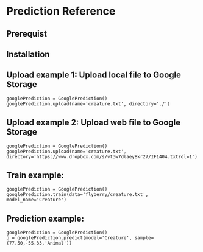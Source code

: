 # Prediction Reference

## Prerequist

## Installation

## Upload example 1: Upload local file to Google Storage

    googlePrediction = GooglePrediction()
    googlePrediction.upload(name='creature.txt', directory='./')
    
## Upload example 2: Upload web file to Google Storage

    googlePrediction = GooglePrediction()
    googlePrediction.upload(name='creature.txt', directory='https://www.dropbox.com/s/vt3w7dlaey8kr27/IF1404.txt?dl=1')

## Train example:

    googlePrediction = GooglePrediction()
    googlePrediction.train(data='flyberry/creature.txt', model_name='Creature')

## Prediction example: 

    googlePrediction = GooglePrediction()
    p = googlePrediction.predict(model='Creature', sample=(77.50,-55.33,'Animal'))